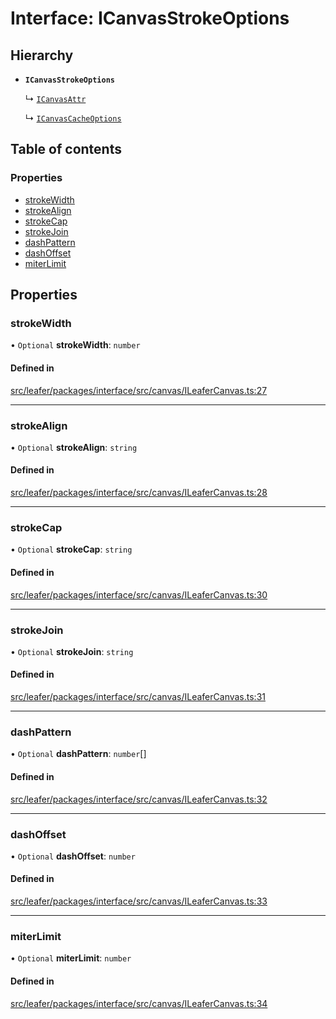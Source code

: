 # Interface: ICanvasStrokeOptions

## Hierarchy

- **`ICanvasStrokeOptions`**

  ↳ [`ICanvasAttr`](ICanvasAttr.md)

  ↳ [`ICanvasCacheOptions`](ICanvasCacheOptions.md)

## Table of contents

### Properties

- [strokeWidth](ICanvasStrokeOptions.md#strokewidth)
- [strokeAlign](ICanvasStrokeOptions.md#strokealign)
- [strokeCap](ICanvasStrokeOptions.md#strokecap)
- [strokeJoin](ICanvasStrokeOptions.md#strokejoin)
- [dashPattern](ICanvasStrokeOptions.md#dashpattern)
- [dashOffset](ICanvasStrokeOptions.md#dashoffset)
- [miterLimit](ICanvasStrokeOptions.md#miterlimit)

## Properties

### strokeWidth

• `Optional` **strokeWidth**: `number`

#### Defined in

[src/leafer/packages/interface/src/canvas/ILeaferCanvas.ts:27](https://github.com/leaferjs/leafer/blob/ce388543b1c91bc943ac7537f94ff47adf234c5d/packages/interface/src/canvas/ILeaferCanvas.ts#L27)

___

### strokeAlign

• `Optional` **strokeAlign**: `string`

#### Defined in

[src/leafer/packages/interface/src/canvas/ILeaferCanvas.ts:28](https://github.com/leaferjs/leafer/blob/ce388543b1c91bc943ac7537f94ff47adf234c5d/packages/interface/src/canvas/ILeaferCanvas.ts#L28)

___

### strokeCap

• `Optional` **strokeCap**: `string`

#### Defined in

[src/leafer/packages/interface/src/canvas/ILeaferCanvas.ts:30](https://github.com/leaferjs/leafer/blob/ce388543b1c91bc943ac7537f94ff47adf234c5d/packages/interface/src/canvas/ILeaferCanvas.ts#L30)

___

### strokeJoin

• `Optional` **strokeJoin**: `string`

#### Defined in

[src/leafer/packages/interface/src/canvas/ILeaferCanvas.ts:31](https://github.com/leaferjs/leafer/blob/ce388543b1c91bc943ac7537f94ff47adf234c5d/packages/interface/src/canvas/ILeaferCanvas.ts#L31)

___

### dashPattern

• `Optional` **dashPattern**: `number`[]

#### Defined in

[src/leafer/packages/interface/src/canvas/ILeaferCanvas.ts:32](https://github.com/leaferjs/leafer/blob/ce388543b1c91bc943ac7537f94ff47adf234c5d/packages/interface/src/canvas/ILeaferCanvas.ts#L32)

___

### dashOffset

• `Optional` **dashOffset**: `number`

#### Defined in

[src/leafer/packages/interface/src/canvas/ILeaferCanvas.ts:33](https://github.com/leaferjs/leafer/blob/ce388543b1c91bc943ac7537f94ff47adf234c5d/packages/interface/src/canvas/ILeaferCanvas.ts#L33)

___

### miterLimit

• `Optional` **miterLimit**: `number`

#### Defined in

[src/leafer/packages/interface/src/canvas/ILeaferCanvas.ts:34](https://github.com/leaferjs/leafer/blob/ce388543b1c91bc943ac7537f94ff47adf234c5d/packages/interface/src/canvas/ILeaferCanvas.ts#L34)
